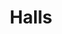 ---
title: Halls
layout: collection
permalink: /halls/
collection: halls
entries_layout: grid
classes: wide
---
